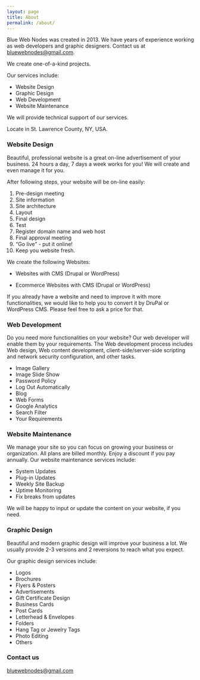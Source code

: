 ```yaml
---
layout: page
title: About
permalink: /about/
---
```


Blue Web Nodes was created in 2013. We have years of experience working as web developers and graphic designers. Contact us at [bluewebnodes@gmail.com](mailto:bluewebnodes@gmail.com).

We create one-of-a-kind projects.

Our services include:

* Website Design
* Graphic Design
* Web Development
* Website Maintenance

We will provide technical support of our services.

Locate in
St. Lawrence County, NY, USA.

### Website Design

Beautiful, professional website is a great on-line advertisement of your business. 24 hours a day, 7 days a week works for you! We will create and even manage it for you. 

After following steps, your website will be on-line easily:
1. Pre-design meeting
2. Site information
3. Site architecture
4. Layout
5. Final design
6. Test
7. Register domain name and web host
8. Final approval meeting
9. “Go live” - put it online!
10. Keep you website fresh.

We create the following Websites:

* Websites with CMS (Drupal or WordPress)

* Ecommerce Websites with CMS (Drupal or WordPress)

If you already have a website and need to improve it with more functionalities, we would like to help you to convert it by DruPal or WordPress CMS. Please feel free to ask a price for that.

### Web Development

Do you need more functionalities on your website? Our web developer will enable them by your requirements. The Web development process includes Web design, Web content development, client-side/server-side scripting and network security configuration, and other tasks.
* Image Gallery
* Image Slide Show
* Password Policy
* Log Out Automatically
* Blog
* Web Forms
* Google Analytics
* Search Filter
* Your Requirements

### Website Maintenance

We manage your site so you can focus on growing your business or organization. All plans are billed monthly. Enjoy a discount if you pay annually. Our website maintenance services include:
* System Updates
* Plug-in Updates
* Weekly Site Backup
* Uptime Monitoring
* Fix breaks from updates

We will be happy to input or update the content on your website, if you need.

### Graphic Design

Beautiful and modern graphic design will improve your business a lot. We usually provide 2-3 versions and 2 reversions to reach what you expect.

Our graphic design services include:
* Logos
* Brochures
* Flyers & Posters
* Advertisements
* Gift Certificate Design
* Business Cards
* Post Cards
* Letterhead & Envelopes
* Folders
* Hang Tag or Jewelry Tags
* Photo Editing
* Others

### Contact us

[bluewebnodes@gmail.com](mailto:bluewebnodes@gmail.com)
